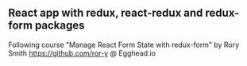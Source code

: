 ## React app with redux, react-redux and redux-form packages

Following course "Manage React Form State with redux-form" by Rory Smith https://github.com/ror-y @ Egghead.io

